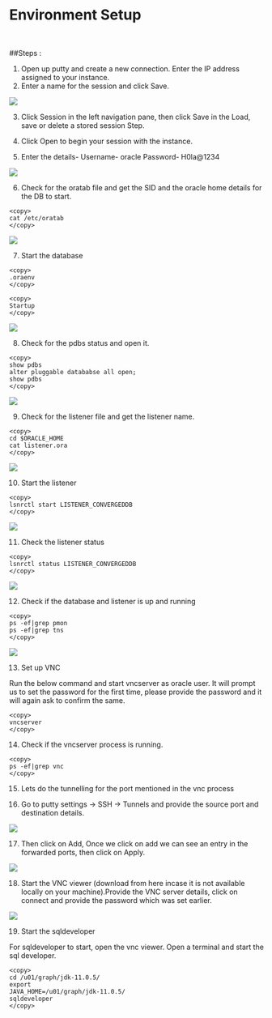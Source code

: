 
# Environment Setup 

<br>

##Steps :
<br>

1.  Open up putty and create a new connection. Enter the IP address assigned to your instance.
2.  Enter a name for the session and click Save.
 
![](./images/es1.png) 

3.	Click Session in the left navigation pane, then click Save in the Load, save or delete a stored session Step.

4.	Click Open to begin your session with the instance.

5.	Enter the details-
Username- oracle
Password- H0la@1234

![](./images/es2.png) 

6.	Check for the oratab file and get the SID  and the oracle home details for the DB to start.

````
<copy>
cat /etc/oratab
</copy>
````

![](./images/es3.png) 

7.	Start the database

````
<copy>
.oraenv
</copy>
````
````
<copy>
Startup
</copy>
````
![](./images/es4.png) 

8.	Check for the pdbs status and open it.

````
<copy>
show pdbs
alter pluggable datababse all open;
show pdbs
</copy>
````
![](./images/es5.png) 

9.	Check for the listener file and get the listener name.

````
<copy>
cd $ORACLE_HOME
cat listener.ora
</copy>
````
![](./images/es6.png)

10.	Start the listener

````
<copy>
lsnrctl start LISTENER_CONVERGEDDB
</copy>
````
![](./images/es7.png)

11.	Check the listener status

````
<copy>
lsnrctl status LISTENER_CONVERGEDDB
</copy>
````
![](./images/es8.png)

12.	Check if the database and listener is up and running

````
<copy>
ps -ef|grep pmon
ps -ef|grep tns
</copy>
````
![](./images/es9.png)

13.	Set up VNC 

Run the below command and start vncserver as oracle user. It will prompt us to set the password for the first time, please provide the password and it will again ask to confirm the same.

````
<copy>
vncserver
</copy>
````

14.	Check if the  vncserver process is running.

````
<copy>
ps -ef|grep vnc
</copy>
````

15.	Lets do the tunnelling  for the  port mentioned in the vnc process 

16.	Go to putty settings -> SSH -> Tunnels and provide the source port and destination details. 

![](./images/es10.png)

17.	Then click on Add, Once we click on add we can see an entry in the forwarded ports, then click on Apply.

![](./images/es11.png)

18.	Start the VNC viewer (download from here incase it is not available locally on your machine).Provide the VNC server details, click on connect and provide the password which was set earlier.

![](./images/es12.png)

19.	 Start the sqldeveloper

For sqldeveloper to start, open the vnc viewer. Open a terminal and start the sql developer.

````
<copy>
cd /u01/graph/jdk-11.0.5/
export
JAVA_HOME=/u01/graph/jdk-11.0.5/
sqldeveloper
</copy>
````

















